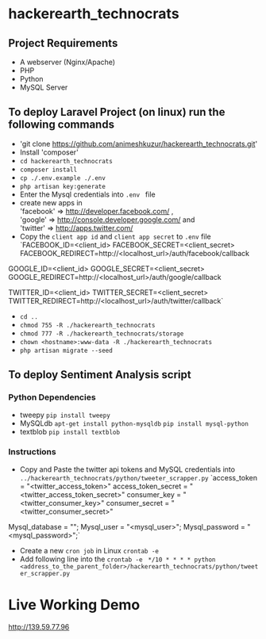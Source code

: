 # hackerearth_technocrats

## Project Requirements
* A webserver (Nginx/Apache)
* PHP
* Python
* MySQL Server

## To deploy Laravel Project (on linux) run the following commands
* 'git clone https://github.com/animeshkuzur/hackerearth_technocrats.git'
* Install 'composer'
* `cd hackerearth_technocrats`
* `composer install`
* `cp ./.env.example ./.env`
* `php artisan key:generate`
* Enter the Mysql credentials into `.env ` file
* create new apps in <br/>
'facebook' => http://developer.facebook.com/ , <br/>
'google' => http://console.developer.google.com/ and <br/> 
'twitter' => http://apps.twitter.com/ 
* Copy the `client app id` and `client app secret` to `.env` file <br/>
`FACEBOOK_ID=<client_id>
FACEBOOK_SECRET=<client_secret>
FACEBOOK_REDIRECT=http://<localhost_url>/auth/facebook/callback

GOOGLE_ID=<client_id>
GOOGLE_SECRET=<client_secret>
GOOGLE_REDIRECT=http://<localhost_url>/auth/google/callback

TWITTER_ID=<client_id>
TWITTER_SECRET=<client_secret>
TWITTER_REDIRECT=http://<localhost_url>/auth/twitter/callback`
* `cd ..`
* `chmod 755 -R ./hackerearth_technocrats`
* `chmod 777 -R ./hackerearth_technocrats/storage`
* `chown <hostname>:www-data -R ./hackerearth_technocrats`
* `php artisan migrate --seed`

## To deploy Sentiment Analysis script
### Python Dependencies
* tweepy
`pip install tweepy`
* MySQLdb
`apt-get install python-mysqldb`
`pip install mysql-python`
* textblob
`pip install textblob`

### Instructions
* Copy and Paste the twitter api tokens and MySQL credentials into `../hackerearth_technocrats/python/tweeter_scrapper.py`
`access_token = "<twitter_access_token>"
access_token_secret = "<twitter_access_token_secret>"
consumer_key = "<twitter_consumer_key>"
consumer_secret = "<twitter_consumer_secret>"

Mysql_database = "<database>";
Mysql_user = "<mysql_user>";
Mysql_password = "<mysql_password>";`
* Create a new `cron job` in Linux
`crontab -e`
* Add following line into the  `crontab -e `
`*/10 * * * * python <address_to_the_parent_folder>/hackerearth_technocrats/python/tweeter_scrapper.py`



# Live Working Demo
http://139.59.77.96
